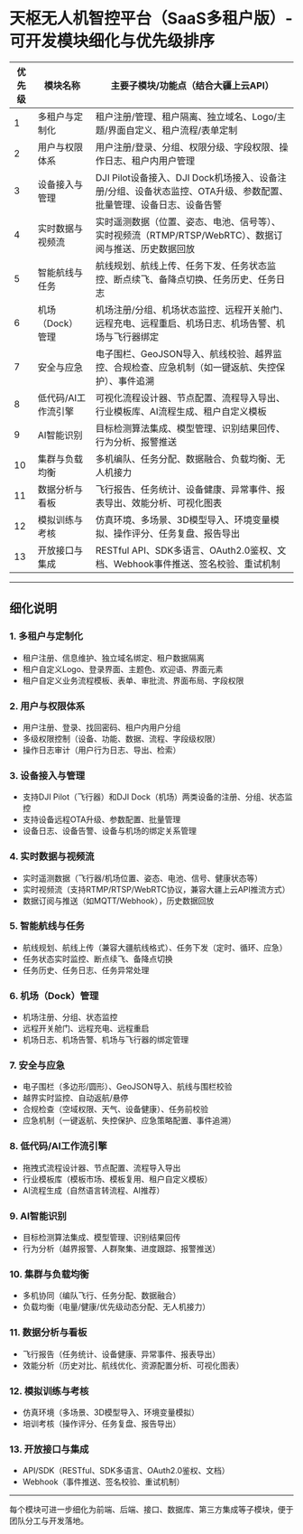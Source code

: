 # 天枢无人机智控平台（SaaS多租户版）- 可开发模块细化与优先级排序

| 优先级 | 模块名称             | 主要子模块/功能点（结合大疆上云API）                                                                                   |
|--------|----------------------|----------------------------------------------------------------------------------------------------------------------|
| 1      | 多租户与定制化       | 租户注册/管理、租户隔离、独立域名、Logo/主题/界面自定义、租户流程/表单定制                                           |
| 2      | 用户与权限体系       | 用户注册/登录、分组、权限分级、字段权限、操作日志、租户内用户管理                                                    |
| 3      | 设备接入与管理       | DJI Pilot设备接入、DJI Dock机场接入、设备注册/分组、设备状态监控、OTA升级、参数配置、批量管理、设备日志、设备告警      |
| 4      | 实时数据与视频流     | 实时遥测数据（位置、姿态、电池、信号等）、实时视频流（RTMP/RTSP/WebRTC）、数据订阅与推送、历史数据回放                |
| 5      | 智能航线与任务       | 航线规划、航线上传、任务下发、任务状态监控、断点续飞、备降点切换、任务历史、任务日志                                 |
| 6      | 机场（Dock）管理     | 机场注册/分组、机场状态监控、远程开关舱门、远程充电、远程重启、机场日志、机场告警、机场与飞行器绑定                  |
| 7      | 安全与应急           | 电子围栏、GeoJSON导入、航线校验、越界监控、合规检查、应急机制（如一键返航、失控保护）、事件追溯                      |
| 8      | 低代码/AI工作流引擎  | 可视化流程设计器、节点配置、流程导入导出、行业模板库、AI流程生成、租户自定义模板                                      |
| 9      | AI智能识别           | 目标检测算法集成、模型管理、识别结果回传、行为分析、报警推送                                                          |
| 10     | 集群与负载均衡       | 多机编队、任务分配、数据融合、负载均衡、无人机接力                                                                    |
| 11     | 数据分析与看板       | 飞行报告、任务统计、设备健康、异常事件、报表导出、效能分析、可视化图表                                                |
| 12     | 模拟训练与考核       | 仿真环境、多场景、3D模型导入、环境变量模拟、操作评分、任务复盘、报告导出                                              |
| 13     | 开放接口与集成       | RESTful API、SDK多语言、OAuth2.0鉴权、文档、Webhook事件推送、签名校验、重试机制                                       |

---

## 细化说明

### 1. 多租户与定制化
- 租户注册、信息维护、独立域名绑定、租户数据隔离
- 租户自定义Logo、登录界面、主题色、欢迎语、界面元素
- 租户自定义业务流程模板、表单、审批流、界面布局、字段权限

### 2. 用户与权限体系
- 用户注册、登录、找回密码、租户内用户分组
- 多级权限控制（设备、功能、数据、流程、字段级权限）
- 操作日志审计（用户行为日志、导出、检索）

### 3. 设备接入与管理
- 支持DJI Pilot（飞行器）和DJI Dock（机场）两类设备的注册、分组、状态监控
- 支持设备远程OTA升级、参数配置、批量管理
- 设备日志、设备告警、设备与机场的绑定关系管理

### 4. 实时数据与视频流
- 实时遥测数据（飞行器/机场位置、姿态、电池、信号、健康状态等）
- 实时视频流（支持RTMP/RTSP/WebRTC协议，兼容大疆上云API推流方式）
- 数据订阅与推送（如MQTT/Webhook），历史数据回放

### 5. 智能航线与任务
- 航线规划、航线上传（兼容大疆航线格式）、任务下发（定时、循环、应急）
- 任务状态实时监控、断点续飞、备降点切换
- 任务历史、任务日志、任务异常处理

### 6. 机场（Dock）管理
- 机场注册、分组、状态监控
- 远程开关舱门、远程充电、远程重启
- 机场日志、机场告警、机场与飞行器的绑定管理

### 7. 安全与应急
- 电子围栏（多边形/圆形）、GeoJSON导入、航线与围栏校验
- 越界实时监控、自动返航/悬停
- 合规检查（空域权限、天气、设备健康）、任务前校验
- 应急机制（一键返航、失控保护、应急策略配置、事件追溯）

### 8. 低代码/AI工作流引擎
- 拖拽式流程设计器、节点配置、流程导入导出
- 行业模板库（模板市场、模板复用、租户自定义模板）
- AI流程生成（自然语言转流程、AI推荐）

### 9. AI智能识别
- 目标检测算法集成、模型管理、识别结果回传
- 行为分析（越界报警、人群聚集、进度跟踪、报警推送）

### 10. 集群与负载均衡
- 多机协同（编队飞行、任务分配、数据融合）
- 负载均衡（电量/健康/优先级动态分配、无人机接力）

### 11. 数据分析与看板
- 飞行报告（任务统计、设备健康、异常事件、报表导出）
- 效能分析（历史对比、航线优化、资源配置分析、可视化图表）

### 12. 模拟训练与考核
- 仿真环境（多场景、3D模型导入、环境变量模拟）
- 培训考核（操作评分、任务复盘、报告导出）

### 13. 开放接口与集成
- API/SDK（RESTful、SDK多语言、OAuth2.0鉴权、文档）
- Webhook（事件推送、签名校验、重试机制）

---
每个模块可进一步细化为前端、后端、接口、数据库、第三方集成等子模块，便于团队分工与开发落地。
